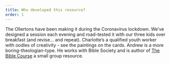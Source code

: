 ```yaml
---
title: Who developed this resource?
order: 1
---
```


The Ollertons have been making it during the Coronavirus lockdown. We’ve designed a session each evening and road-tested it with our three kids over breakfast (and revise… and repeat). Charlotte’s a qualified youth worker with oodles of creativity - see the paintings on the cards. Andrew is a more boring-theologian-type. He works with Bible Society and is author of [The Bible Course](https://www.biblesociety.org.uk/explore-the-bible/the-bible-course/) a small group resource.
